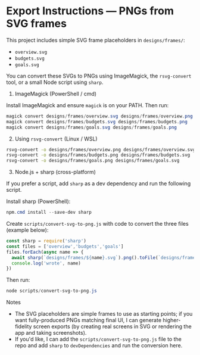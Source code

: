 # Export Instructions — PNGs from SVG frames

This project includes simple SVG frame placeholders in `designs/frames/`:
- `overview.svg`
- `budgets.svg`
- `goals.svg`

You can convert these SVGs to PNGs using ImageMagick, the `rsvg-convert` tool, or a small Node script using `sharp`.

1) ImageMagick (PowerShell / cmd)

Install ImageMagick and ensure `magick` is on your PATH. Then run:

```powershell
magick convert designs/frames/overview.svg designs/frames/overview.png
magick convert designs/frames/budgets.svg designs/frames/budgets.png
magick convert designs/frames/goals.svg designs/frames/goals.png
```

2) Using `rsvg-convert` (Linux / WSL)

```bash
rsvg-convert -o designs/frames/overview.png designs/frames/overview.svg
rsvg-convert -o designs/frames/budgets.png designs/frames/budgets.svg
rsvg-convert -o designs/frames/goals.png designs/frames/goals.svg
```

3) Node.js + sharp (cross-platform)

If you prefer a script, add `sharp` as a dev dependency and run the following script.

Install sharp (PowerShell):

```powershell
npm.cmd install --save-dev sharp
```

Create `scripts/convert-svg-to-png.js` with code to convert the three files (example below):

```js
const sharp = require('sharp')
const files = ['overview','budgets','goals']
files.forEach(async name => {
  await sharp(`designs/frames/${name}.svg`).png().toFile(`designs/frames/${name}.png`)
  console.log('wrote', name)
})
```

Then run:

```powershell
node scripts/convert-svg-to-png.js
```

Notes
- The SVG placeholders are simple frames to use as starting points; if you want fully-produced PNGs matching final UI, I can generate higher-fidelity screen exports (by creating real screens in SVG or rendering the app and taking screenshots).
- If you'd like, I can add the `scripts/convert-svg-to-png.js` file to the repo and add `sharp` to `devDependencies` and run the conversion here.
